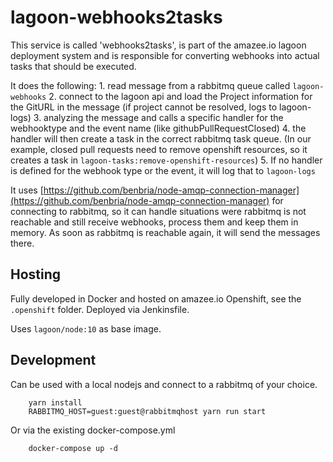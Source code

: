 # lagoon-webhooks2tasks

This service is called 'webhooks2tasks', is part of the amazee.io lagoon deployment system and is responsible for converting webhooks into actual tasks that should be executed.

It does the following: 1. read message from a rabbitmq queue called `lagoon-webhooks` 2. connect to the lagoon api and load the Project information for the GitURL in the message \(if project cannot be resolved, logs to lagoon-logs\) 3. analyzing the message and calls a specific handler for the webhooktype and the event name \(like githubPullRequestClosed\) 4. the handler will then create a task in the correct rabbitmq task queue. \(In our example, closed pull requests need to remove openshift resources, so it creates a task in `lagoon-tasks:remove-openshift-resources`\) 5. If no handler is defined for the webhook type or the event, it will log that to `lagoon-logs`

It uses [https://github.com/benbria/node-amqp-connection-manager](https://github.com/benbria/node-amqp-connection-manager) for connecting to rabbitmq, so it can handle situations were rabbitmq is not reachable and still receive webhooks, process them and keep them in memory. As soon as rabbitmq is reachable again, it will send the messages there.

## Hosting

Fully developed in Docker and hosted on amazee.io Openshift, see the `.openshift` folder. Deployed via Jenkinsfile.

Uses `lagoon/node:10` as base image.

## Development

Can be used with a local nodejs and connect to a rabbitmq of your choice.

```text
    yarn install
    RABBITMQ_HOST=guest:guest@rabbitmqhost yarn run start
```

Or via the existing docker-compose.yml

```text
    docker-compose up -d
```


